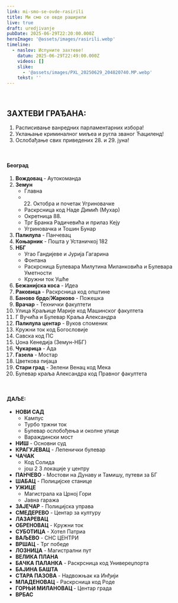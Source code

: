 ```yaml
---
link: mi-smo-se-ovde-rasirili
title: Ми смо се овде раширили
live: true
draft: uredjivanje
pubDate: 2025-06-29T22:20:00.000Z
heroImage: '@assets/images/rasirili.webp'
timeline:
  - naslov: Испуните захтеве!
    datum: 2025-06-29T22:49:00.000Z
    videos: []
    slike:
      - '@assets/images/PXL_20250629_204820740.MP.webp'
    tekst: ''
---
```

‎ 

## ЗАХТЕВИ ГРАЂАНА:

1. Расписивање ванредних парламентарних избора!
2. Уклањање криминалног миљеа и ругла званог Ћациленд!
3. Ослобађање свих приведених 28. и 29. јуна!

‎ 

#### Београд

1. **Вождовац&#32;**- Аутокоманда
2. **Земун**
    - Главна
    - 22. Октобра и почетак Угриновачке
    - Раскрсница код Наде Димић (Мухар)
    - Окретница 88.
    - Трг Бранка Радичевића и прилаз Кеју
    - Угриновачка и Тошин Бунар
3. **Палилула** - Панчевац
4. **Коњарник** - Пошта у Устаничкој 182
5. **НБГ**
    - Угао Гандијеве и Јурија Гагарина
    - Фонтана
    - Раскрсница Булевара Милутина Миланковића и Булевара Уметности
    - Кружни ток Ушће
6. **Бежанијска коса** - Идеа
7. **Раковица** - Раскрсница код општине
8. **Баново** **брдо**/**Жарково** - Пожешка
9. **Врачар** - Технички факултети
10. Улица Краљице Марије код Машинског факултета
11. Г Вучића и Булевар Краља Александра
12. **Палилула** **центар** - Вуков споменик
13. Кружни ток код Богословије
14. Савска код ПС
15. Џона Кенедија (Земун-НБГ)
16. **Чукарица** - Ада 
17. **Газела** - Мостар
18. Цветкова пијаца
19. **Стари град** - Зелени Венац код Мека
20. Булевар краља Александра код Правног факултета

‎ 

#### ДАЉЕ:

- **НОВИ САД&#32;**
    - Кампус
    - Турбо тржни ток
    - Булевар ослобођења и околне улице
    - Вараждински мост
- **НИШ** - Основни суд 
- **КРАГУЈЕВАЦ** - Лепенички булевар
- **ЧАЧАК**
    - Код Солида
    - још 2 3 локације у центру
- **ПАНЧЕВО** - Мостови на Дунаву и Тамишу, путеви за БГ
- **ШАБАЦ** - Полицијске станице
- **УЖИЦЕ**
    - Магистрала ка Црној Гори
    - Јавна гаража
- **ЗАЈЕЧАР** - Полицијска управа
- **СМЕДЕРЕВО** - Центар за културу
- **ЛАЗАРЕВАЦ**
- **ОБРЕНОВАЦ** - Кружни ток
- **СУБОТИЦА** - Хотел Патриа
- **ВАЉЕВО** - СНС ЦЕНТРИ
- **ВРШАЦ** - Трг победе
- **ЛОЗНИЦА** - Магистрални пут
- **ВЕЛИКА ПЛАНА**
- **БАЧКА** **ПАЛАНКА** - Раскрсница код Универеџпорта
- **БАЈИНА БАШТА**
- **СТАРА ПАЗОВА** - Надвожњак ка Инђији
- **МЛАДЕНОВАЦ** - Раскрсница код Роде
- **ГОРЊИ МИЛАНОВАЦ&#32;**- Центар града
- **ВРБАС**

